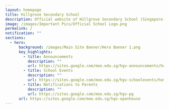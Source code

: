 ```yaml
---
layout: homepage
title: Hillgrove Secondary School
description: Official website of Hillgrove Secondary School (Singapore)
image: /images/Important Pics/Official School Logo.png
permalink: /
notification: ""
sections:
  - hero:
      background: /images/Main Site Banner/Hero Banner 1.png
      key_highlights:
        - title: Announcements
          description: ""
          url: https://sites.google.com/moe.edu.sg/hgv-announcements/home
        - title: School Events
          description: ""
          url: https://sites.google.com/moe.edu.sg/hgv-schoolevents/home
        - title: Notifications to Parents
          description: ""
          url: https://sites.google.com/moe.edu.sg/hgv-pg
      url: https://sites.google.com/moe.edu.sg/hgv-openhouse
---
```

